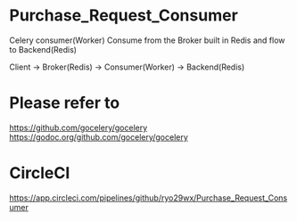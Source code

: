 # Purchase_Request_Consumer
Celery consumer(Worker)
Consume from the Broker built in Redis and flow to Backend(Redis)

Client ->  Broker(Redis) -> Consumer(Worker) -> Backend(Redis)

# Please refer to
https://github.com/gocelery/gocelery
https://godoc.org/github.com/gocelery/gocelery

# CircleCI
https://app.circleci.com/pipelines/github/ryo29wx/Purchase_Request_Consumer
